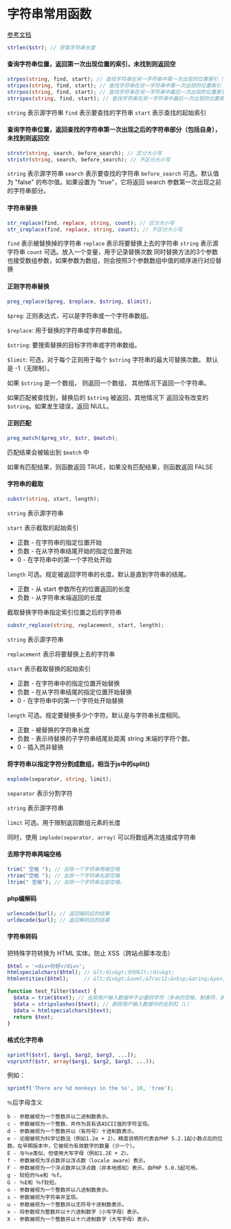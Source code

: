 # 字符串常用函数

[参考文档](http://www.w3school.com.cn/php/php_ref_string.asp)

```php
strlen($str); // 获取字符串长度
```

#### 查询字符串位置，返回第一次出现位置的索引，未找到则返回空

```php
strpos(string, find, start); // 查找字符串在另一字符串中第一次出现的位置索引（区分大小写）
stripos(string, find, start); // 查找字符串在另一字符串中第一次出现的位置索引（不区分大小写）
strrpos(string, find, start); // 查找字符串在另一字符串中最后一次出现的位置索引（区分大小写）
strripos(string, find, start); // 查找字符串在另一字符串中最后一次出现的位置索引（不区分大小写）
```

`string` 表示源字符串
`find` 表示要查找的字符串
`start` 表示查找的起始索引

#### 查询字符串位置，返回查找的字符串第一次出现之后的字符串部分（包括自身），未找到则返回空

```php
strstr(string, search, before_search); // 区分大小写
stristr(string, search, before_search); // 不区分大小写
```

`string` 表示源字符串
`search` 表示要查找的字符串
`before_search` 可选。默认值为 "false" 的布尔值。如果设置为 "true"，它将返回 search 参数第一次出现之前的字符串部分。

#### 字符串替换

```php
str_replace(find, replace, string, count); // 区分大小写
str_ireplace(find, replace, string, count); // 不区分大小写
```

`find` 表示被替换掉的字符串
`replace` 表示将要替换上去的字符串
`string` 表示源字符串
`count` 可选。放入一个变量，用于记录替换次数
同时替换方法的3个参数也接受数组参数，如果参数为数组，则会按照3个参数数组中值的顺序进行对应替换

#### 正则字符串替换

```php
preg_replace($preg, $replace, $string, $limit);
```

`$preg`: 正则表达式，可以是字符串或一个字符串数组。

`$replace`: 用于替换的字符串或字符串数组。

`$string`: 要搜索替换的目标字符串或字符串数组。

`$limit`: 可选，对于每个正则用于每个 `$string` 字符串的最大可替换次数。 默认是 -1（无限制）。

如果 `$string` 是一个数组， 则返回一个数组， 其他情况下返回一个字符串。

如果匹配被查找到，替换后的 `$string` 被返回，其他情况下 返回没有改变的 `$string`。如果发生错误，返回 NULL。

#### 正则匹配

```php
preg_match($preg_str, $str, $match);
```

匹配结果会被输出到 `$match` 中

如果有匹配结果，则函数返回 TRUE，如果没有匹配结果，则函数返回 FALSE

#### 字符串的截取

```php
substr(string, start, length);
```

`string` 表示源字符串

`start` 表示截取的起始索引

- 正数 - 在字符串的指定位置开始
- 负数 - 在从字符串结尾开始的指定位置开始
- 0 - 在字符串中的第一个字符处开始

`length` 可选。规定被返回字符串的长度。默认是直到字符串的结尾。

- 正数 - 从 start 参数所在的位置返回的长度
- 负数 - 从字符串末端返回的长度

截取替换字符串指定索引位置之后的字符串

```php
substr_replace(string, replacement, start, length);
```

`string` 表示源字符串

`replacement` 表示将要替换上去的字符串

`start` 表示截取替换的起始索引

- 正数 - 在字符串中的指定位置开始替换
- 负数 - 在从字符串结尾的指定位置开始替换
- 0 - 在字符串中的第一个字符处开始替换

`length` 可选。规定要替换多少个字符。默认是与字符串长度相同。

- 正数 - 被替换的字符串长度
- 负数 - 表示待替换的子字符串结尾处距离 string 末端的字符个数。
- 0 - 插入而非替换

#### 将字符串以指定字符分割成数组，相当于js中的split()

```php
explode(separator, string, limit);
```

`separator` 表示分割字符

`string` 表示源字符串

`limit` 可选。用于限制返回数组元素的长度

同时，使用 `implode(separator, array)` 可以将数组再次连接成字符串

#### 去除字符串两端空格

```php
trim(" 空格 "); // 去除一个字符串两端空格
rtrim("空格 "); // 去除一个字符串右部空格
ltrim(" 空格"); // 去除一个字符串左部空格。
```

#### php编解码

```php
urlencode($url); // 返回编码后的结果
urldecode($url); // 返回解码后的结果
```

#### 字符串转码

把特殊字符转换为 HTML 实体。防止 XSS（跨站点脚本攻击）

```php
$html = '<div>你好</div>';
htmlspecialchars($html); // &lt;div&gt;你好&lt;/div&gt;
htmlentities($html);     // &lt;div&gt;&auml;&frac12;&nbsp;&aring;&yen;&frac12;&lt;/div&gt;
```

```php
function test_filter($text) {
  $data = trim($text); // 去除用户输入数据中不必要的字符（多余的空格、制表符、换行）
  $data = stripslashes($text); // 删除用户输入数据中的反斜杠（\）
  $data = htmlspecialchars($text);
  return $text;
}
```

#### 格式化字符串

```php
sprintf($str[, $arg1, $arg2, $arg3, ...]);
vsprintf($str, array($arg1, $arg2, $arg3, ...));
```

例如：

```php
sprintf('There are %d monkeys in the %s', 10, 'tree');
```

`％`后字母含义

```
b - 参数被视为一个整数并以二进制数表示。
c - 参数被视为一个整数，并作为具有该ASCII值的字符呈现。
d - 参数被视为一个整数并以（有符号）十进制数表示。
e - 论据被视为科学记数法（例如1.2e + 2）。精度说明符代表自PHP 5.2.1起小数点后的位数。在早期版本中，它被视为有效数字的数量（少一个）。
E - 与％e类似，但使用大写字母（例如1.2E + 2）。
f - 参数被视为浮点数并以浮点数（locale aware）表示。
F - 参数被视为一个浮点数并以浮点数（非本地感知）表示。自PHP 5.0.3起可用。
g - 较短的％e和 ％f。
G - ％E和 ％f较短。
o - 参数被视为一个整数并以八进制数表示。
s - 参数被视为字符串并呈现。
u - 参数被视为一个整数并以无符号十进制数表示。
x - 将参数视为整数并以十六进制数字（小写字母）表示。
X - 参数被视为一个整数并以十六进制数字（大写字母）表示。
```

